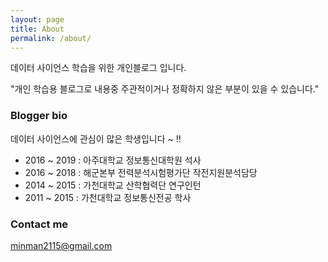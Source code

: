 ```yaml
---
layout: page
title: About
permalink: /about/
---
```


데이터 사이언스 학습을 위한 개인블로그 입니다.

"개인 학습용 블로그로 내용중 주관적이거나 정확하지 않은 부분이 있을 수 있습니다."

### Blogger bio

데이터 사이언스에 관심이 많은 학생입니다 ~ !!

- 2016 ~ 2019 : 아주대학교 정보통신대학원 석사
- 2016 ~ 2018 : 해군본부 전력분석시험평가단 작전지원분석담당
- 2014 ~ 2015 : 가천대학교 산학협력단 연구인턴
- 2011 ~ 2015 : 가천대학교 정보통신전공 학사

### Contact me

[minman2115@gmail.com](mailto:email@domain.com)
